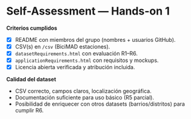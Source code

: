 # Self-Assessment — Hands-on 1

**Criterios cumplidos**
- [x] README con miembros del grupo (nombres + usuarios GitHub).
- [x] CSV(s) en `/csv` (BiciMAD estaciones).
- [x] `datasetRequirements.html` con evaluación R1–R6.
- [x] `applicationRequirements.html` con requisitos y mockups.
- [x] Licencia abierta verificada y atribución incluida.

**Calidad del dataset**
- CSV correcto, campos claros, localización geográfica.
- Documentación suficiente para uso básico (R5 parcial).
- Posibilidad de enriquecer con otros datasets (barrios/distritos) para cumplir R6.